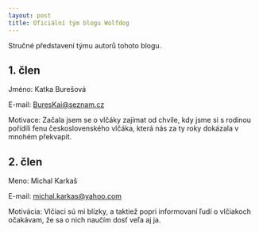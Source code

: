```yaml
---
layout: post
title: Oficiální tým blogu Wolfdog
---
```

Stručné představení týmu autorů tohoto blogu.

## 1. člen
Jméno: Katka Burešová

E-mail: BuresKai@seznam.cz

Motivace: Začala jsem se o vlčáky zajímat od chvíle, kdy jsme si s rodinou pořídili fenu československého vlčáka, která nás za ty roky dokázala v mnohém překvapit. 

## 2. člen
Meno: Michal Karkaš

E-mail: michal.karkas@yahoo.com

Motivácia: Vlčiaci sú mi blízky, a taktiež popri informovaní ľudí o vlčiakoch očakávam, že sa o nich naučím dosť veľa aj ja.
